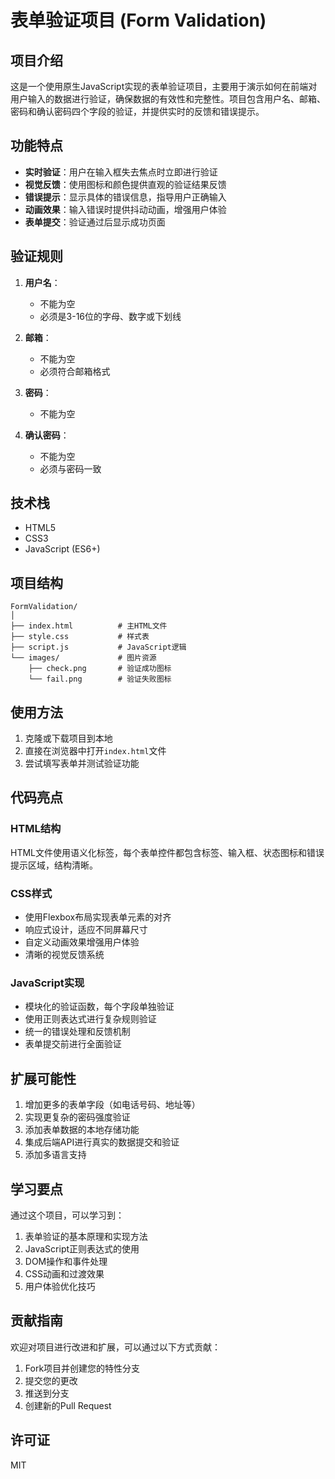 # 表单验证项目 (Form Validation)

## 项目介绍

这是一个使用原生JavaScript实现的表单验证项目，主要用于演示如何在前端对用户输入的数据进行验证，确保数据的有效性和完整性。项目包含用户名、邮箱、密码和确认密码四个字段的验证，并提供实时的反馈和错误提示。

## 功能特点

- **实时验证**：用户在输入框失去焦点时立即进行验证
- **视觉反馈**：使用图标和颜色提供直观的验证结果反馈
- **错误提示**：显示具体的错误信息，指导用户正确输入
- **动画效果**：输入错误时提供抖动动画，增强用户体验
- **表单提交**：验证通过后显示成功页面

## 验证规则

1. **用户名**：
   - 不能为空
   - 必须是3-16位的字母、数字或下划线

2. **邮箱**：
   - 不能为空
   - 必须符合邮箱格式

3. **密码**：
   - 不能为空

4. **确认密码**：
   - 不能为空
   - 必须与密码一致

## 技术栈

- HTML5
- CSS3
- JavaScript (ES6+)

## 项目结构

```text
FormValidation/
│
├── index.html          # 主HTML文件
├── style.css           # 样式表
├── script.js           # JavaScript逻辑
└── images/             # 图片资源
    ├── check.png       # 验证成功图标
    └── fail.png        # 验证失败图标
```

## 使用方法

1. 克隆或下载项目到本地
2. 直接在浏览器中打开`index.html`文件
3. 尝试填写表单并测试验证功能

## 代码亮点

### HTML结构

HTML文件使用语义化标签，每个表单控件都包含标签、输入框、状态图标和错误提示区域，结构清晰。

### CSS样式

- 使用Flexbox布局实现表单元素的对齐
- 响应式设计，适应不同屏幕尺寸
- 自定义动画效果增强用户体验
- 清晰的视觉反馈系统

### JavaScript实现

- 模块化的验证函数，每个字段单独验证
- 使用正则表达式进行复杂规则验证
- 统一的错误处理和反馈机制
- 表单提交前进行全面验证

## 扩展可能性

1. 增加更多的表单字段（如电话号码、地址等）
2. 实现更复杂的密码强度验证
3. 添加表单数据的本地存储功能
4. 集成后端API进行真实的数据提交和验证
5. 添加多语言支持

## 学习要点

通过这个项目，可以学习到：

1. 表单验证的基本原理和实现方法
2. JavaScript正则表达式的使用
3. DOM操作和事件处理
4. CSS动画和过渡效果
5. 用户体验优化技巧

## 贡献指南

欢迎对项目进行改进和扩展，可以通过以下方式贡献：

1. Fork项目并创建您的特性分支
2. 提交您的更改
3. 推送到分支
4. 创建新的Pull Request

## 许可证

MIT